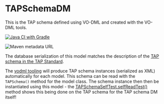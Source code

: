 TAPSchemaDM
===========

This is the TAP schema defined using VO-DML and created with the VO-DML tools.

[![Java CI with Gradle](https://github.com/ivoa/TAPSchemaDM/actions/workflows/gradletest.yml/badge.svg)](https://github.com/ivoa/TAPSchemaDM/actions/workflows/gradletest.yml)

![Maven metadata URL](https://img.shields.io/maven-metadata/v?metadataUrl=https%3A%2F%2Foss.sonatype.org%2Fcontent%2Frepositories%2Fsnapshots%2Forg%2Fjavastro%2Fivoa%2Fdm%2Ftapschema%2Fmaven-metadata.xml)


The database serialization of this model matches the description of the [TAP schema in the TAP Standard](https://www.ivoa.net/documents/TAP/20190927/REC-TAP-1.1.html#tth_sEc4).

The [vodml tooling](https://github.com/ivoa/vo-dml) will produce TAP schema instances (serialized as XML) automatically for each model. This schema can be read with the `TAPSchema()` method for the model class. The schema instance then then be instantiated using this model - the [TAPSchemaSelfTest.selfReadTest()](https://github.com/ivoa/TAPSchemaDM/blob/3ba4f3bbff0a4c8edc7f0a94b365447f2e94f9bc/src/test/java/org/ivoa/tap/schema/TAPSchemaSelfTest.java#L40) method shows this being done on the TAP schema for the TAP schema DM itself!

